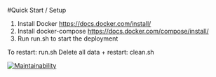 #Quick Start / Setup

1. Install Docker https://docs.docker.com/install/
2. Install docker-compose https://docs.docker.com/compose/install/
3. Run run.sh to start the deployment 

To restart: run.sh
Delete all data + restart: clean.sh
 

[![Maintainability](https://api.codeclimate.com/v1/badges/d06961e7f49a8a8e0d7e/maintainability)](https://codeclimate.com/github/GT-ARC/chariot-kms/maintainability)
